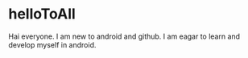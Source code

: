 # helloToAll

Hai everyone. I am new to android and github. I am eagar to learn and develop myself in android.
